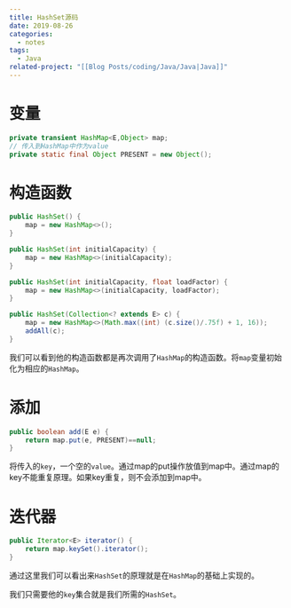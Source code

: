 ```yaml
---
title: HashSet源码
date: 2019-08-26
categories:
  - notes
tags:
  - Java
related-project: "[[Blog Posts/coding/Java/Java|Java]]"
---
```


# 变量

```java
private transient HashMap<E,Object> map;
// 传入到HashMap中作为value
private static final Object PRESENT = new Object();
```



# 构造函数

```java
public HashSet() {
    map = new HashMap<>();
}

public HashSet(int initialCapacity) {
    map = new HashMap<>(initialCapacity);
}

public HashSet(int initialCapacity, float loadFactor) {
    map = new HashMap<>(initialCapacity, loadFactor);
}

public HashSet(Collection<? extends E> c) {
    map = new HashMap<>(Math.max((int) (c.size()/.75f) + 1, 16));
    addAll(c);
}
```

我们可以看到他的构造函数都是再次调用了`HashMap`的构造函数。将`map`变量初始化为相应的`HashMap`。

# 添加

```java
public boolean add(E e) {
    return map.put(e, PRESENT)==null;
}
```

将传入的`key`，一个空的`value`。通过map的put操作放值到map中。通过map的key不能重复原理。如果key重复，则不会添加到map中。  

# 迭代器

````java
public Iterator<E> iterator() {
    return map.keySet().iterator();
}
````

通过这里我们可以看出来`HashSet`的原理就是在`HashMap`的基础上实现的。  

我们只需要他的`key`集合就是我们所需的`HashSet`。

